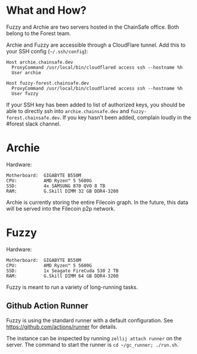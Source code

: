 # What and How?

Fuzzy and Archie are two servers hosted in the ChainSafe office. Both belong to
the Forest team.

Archie and Fuzzy are accessible through a CloudFlare tunnel. Add this to your
SSH config (`~/.ssh/config`):

```
Host archie.chainsafe.dev
  ProxyCommand /usr/local/bin/cloudflared access ssh --hostname %h
  User archie

Host fuzzy-forest.chainsafe.dev
  ProxyCommand /usr/local/bin/cloudflared access ssh --hostname %h
  User fuzzy
```

If your SSH key has been added to list of authorized keys, you should be able to
directly ssh into `archie.chainsafe.dev` and `fuzzy-forest.chainsafe.dev`. If
you key hasn't been added, complain loudly in the #forest slack channel.

# Archie

Hardware:

```
Motherboard:  GIGABYTE B550M
CPU:          AMD Ryzen™ 5 5600G
SSD:          4x SAMSUNG 870 QVO 8 TB
RAM:          G.Skill DIMM 32 GB DDR4-3200
```

Archie is currently storing the entire Filecoin graph. In the future, this data
will be served into the Filecoin p2p network.

# Fuzzy

Hardware:

```
Motherboard:  GIGABYTE B550M
CPU:          AMD Ryzen™ 5 5600G
SSD:          1x Seagate FireCuda 530 2 TB
RAM:          G.Skill DIMM 64 GB DDR4-3200
```

Fuzzy is meant to run a variety of long-running tasks.

## Github Action Runner

Fuzzy is using the standard runner with a default configuration. See
https://github.com/actions/runner for details.

The instance can be inspected by running `zellij attach runner` on the server.
The command to start the runner is `cd ~/gc_runner; ./run.sh`.
